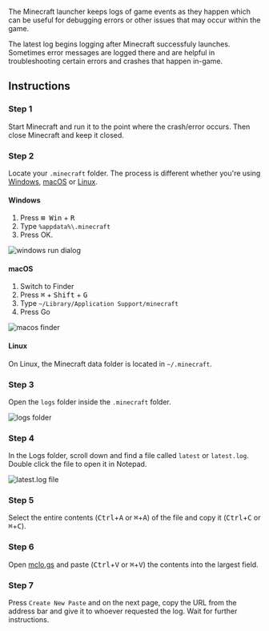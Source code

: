 The Minecraft launcher keeps logs of game events as they happen which can be useful for debugging errors or other issues that may occur within the game.

The latest log begins logging after Minecraft successfuly launches. Sometimes error messages are logged there and are helpful in troubleshooting certain errors and crashes that happen in-game.

## Instructions

### Step 1
Start Minecraft and run it to the point where the crash/error occurs. Then close Minecraft and keep it closed.

### Step 2
Locate your `.minecraft` folder. The process is different whether you're using [Windows](#windows), [macOS](#macos) or [Linux](#linux).

#### Windows
1. Press <kbd>⊞ Win</kbd> + <kbd>R</kbd>
2. Type `%appdata%\.minecraft`
3. Press OK.

![windows run dialog](https://user-images.githubusercontent.com/18114966/181196927-19a0cb10-dd57-4034-9b86-6b8f6a0dda0a.png)

#### macOS
1. Switch to Finder
2. Press <kbd>⌘</kbd> + <kbd>Shift</kbd> + <kbd>G</kbd>
3. Type `~/Library/Application Support/minecraft`
4. Press Go

![macos finder](https://user-images.githubusercontent.com/18114966/181197786-e8c83bb0-54a7-42ed-8ea9-3c7987d3b3aa.png)

#### Linux
On Linux, the Minecraft data folder is located in `~/.minecraft`.

### Step 3
Open the `logs` folder inside the `.minecraft` folder.

![logs folder](https://user-images.githubusercontent.com/18114966/181198699-4ee39967-623b-4432-9228-205cea54f51b.png)

### Step 4
In the Logs folder, scroll down and find a file called `latest` or `latest.log`.  Double click the file to open it in Notepad.

![latest.log file](https://user-images.githubusercontent.com/18114966/181199377-1e6af9d2-4495-44da-a2f6-8ffbbb0ed040.png)

### Step 5
Select the entire contents (<kbd>Ctrl</kbd>+<kbd>A</kbd> or <kbd>⌘</kbd>+<kbd>A</kbd>) of the file and copy it (<kbd>Ctrl</kbd>+<kbd>C</kbd> or <kbd>⌘</kbd>+<kbd>C</kbd>).

### Step 6
Open [mclo.gs](https://mclo.gs/) and paste (<kbd>Ctrl</kbd>+<kbd>V</kbd> or <kbd>⌘</kbd>+<kbd>V</kbd>) the contents into the largest field.

### Step 7
Press `Create New Paste` and on the next page, copy the URL from the address bar and give it to whoever requested the log. Wait for further instructions.
